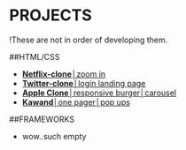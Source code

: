 # PROJECTS
!These are not in order of developing them.

##HTML/CSS
- [**Netflix-clone**│zoom in](https://github.com/ratsepmarkus/netflix-clone)
- [**Twitter-clone**│login landing page](https://github.com/ratsepmarkus/twitter-clone/tree/master)
- [**Apple Clone**│responsive burger│carousel](https://github.com/ratsepmarkus/apple-clone)
- [**Kawand**│one pager│pop ups](https://github.com/ratsepmarkus/Kawand)

##FRAMEWORKS
- wow..such empty

